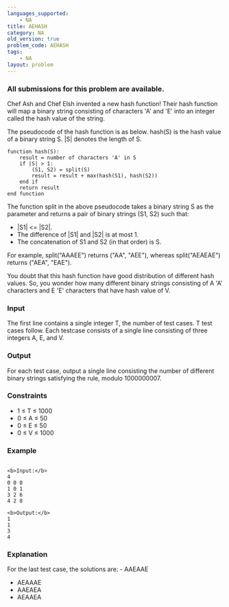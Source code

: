 ```yaml
---
languages_supported:
    - NA
title: AEHASH
category: NA
old_version: true
problem_code: AEHASH
tags:
    - NA
layout: problem
---
```

###  All submissions for this problem are available. 

Chef Ash and Chef Elsh invented a new hash function! Their hash function will map a binary string consisting of characters 'A' and 'E' into an integer called the hash value of the string.

The pseudocode of the hash function is as below. hash(S) is the hash value of a binary string S. |S| denotes the length of S.

```
function hash(S):
	result = number of characters 'A' in S
	if |S| > 1:
		(S1, S2) = split(S)
		result = result + max(hash(S1), hash(S2))
	end if
	return result
end function
```
The function split in the above pseudocode takes a binary string S as the parameter and returns a pair of binary strings (S1, S2) such that:

- |S1| <= |S2|.
- The difference of |S1| and |S2| is at most 1.
- The concatenation of S1 and S2 (in that order) is S.

For example, split("AAAEE") returns ("AA", "AEE"), whereas split("AEAEAE") returns ("AEA", "EAE").

You doubt that this hash function have good distribution of different hash values. So, you wonder how many different binary strings consisting of A 'A' characters and E 'E' characters that have hash value of V.

### Input

The first line contains a single integer T, the number of test cases. T test cases follow. Each testcase consists of a single line consisting of three integers A, E, and V.

### Output

For each test case, output a single line consisting the number of different binary strings satisfying the rule, modulo 1000000007.

### Constraints

- 1 ≤ T ≤ 1000
- 0 ≤ A ≤ 50
- 0 ≤ E ≤ 50
- 0 ≤ V ≤ 1000

### Example

```

<b>Input:</b>
4
0 0 0
1 0 1
3 2 6
4 2 8

<b>Output:</b>
1
1
3
4

```
### Explanation

For the last test case, the solutions are: - AAEAAE
- AEAAAE
- AAEAEA
- AEAAEA